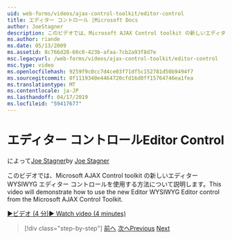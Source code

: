 ```yaml
---
uid: web-forms/videos/ajax-control-toolkit/editor-control
title: エディター コントロール |Microsoft Docs
author: JoeStagner
description: このビデオでは、Microsoft AJAX Control toolkit の新しいエディター WYSIWYG エディター コントロールを使用する方法について説明します。
ms.author: riande
ms.date: 05/13/2009
ms.assetid: 8c766d28-60c0-423b-afaa-7cb2a93f8d7e
msc.legacyurl: /web-forms/videos/ajax-control-toolkit/editor-control
msc.type: video
ms.openlocfilehash: 9259f9c0cc7d4ce03f71df5c152781d50b9494f7
ms.sourcegitcommit: 0f1119340e4464720cfd16d0ff15764746ea1fea
ms.translationtype: MT
ms.contentlocale: ja-JP
ms.lasthandoff: 04/17/2019
ms.locfileid: "59417677"
---
```

# <a name="editor-control"></a><span data-ttu-id="9511d-103">エディター コントロール</span><span class="sxs-lookup"><span data-stu-id="9511d-103">Editor Control</span></span>

<span data-ttu-id="9511d-104">によって[Joe Stagner](https://github.com/JoeStagner)</span><span class="sxs-lookup"><span data-stu-id="9511d-104">by [Joe Stagner](https://github.com/JoeStagner)</span></span>

<span data-ttu-id="9511d-105">このビデオでは、Microsoft AJAX Control toolkit の新しいエディター WYSIWYG エディター コントロールを使用する方法について説明します。</span><span class="sxs-lookup"><span data-stu-id="9511d-105">This video will demonstrate how to use the new Editor WYSIWYG Editor control from the Microsoft AJAX Control Toolkit.</span></span>

[<span data-ttu-id="9511d-106">&#9654;ビデオ (4 分)</span><span class="sxs-lookup"><span data-stu-id="9511d-106">&#9654; Watch video (4 minutes)</span></span>](https://channel9.msdn.com/Blogs/ASP-NET-Site-Videos/editor-control)

> [!div class="step-by-step"]
> <span data-ttu-id="9511d-107">[前へ](combo-box.md)
> [次へ](editor-control-custom.md)</span><span class="sxs-lookup"><span data-stu-id="9511d-107">[Previous](combo-box.md)
[Next](editor-control-custom.md)</span></span>
